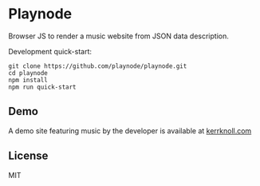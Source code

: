 # Playnode

Browser JS to render a music website from JSON data description.

Development quick-start:

```
git clone https://github.com/playnode/playnode.git
cd playnode
npm install
npm run quick-start
```

## Demo

A demo site featuring music by the developer is available at
[kerrknoll.com](http://kerrknoll.com/)

## License

MIT